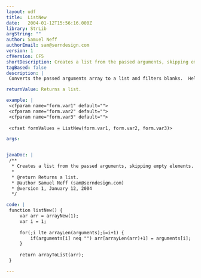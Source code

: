 ```yaml
---
layout: udf
title:  ListNew
date:   2004-01-12T15:56:16.000Z
library: StrLib
argString: ""
author: Samuel Neff
authorEmail: sam@serndesign.com
version: 1
cfVersion: CF5
shortDescription: Creates a list from the passed arguments, skipping empty elements.
tagBased: false
description: |
 Converts the passed arguments array to a list and filters blanks.  Helpful for creating lists from several values stored in different variables where some may be blank.  Since it uses the arguments array as the source data for a list, there is no way to specify delimiters.  To use custom delimiters use ListChangeDelims on the returned list.

returnValue: Returns a list.

example: |
 <cfparam name="form.var1" default="">
 <cfparam name="form.var2" default="">
 <cfparam name="form.var3" default="">
 
 <cfset formValues = ListNew(form.var1, form.var2, form.var3)>

args:


javaDoc: |
 /**
  * Creates a list from the passed arguments, skipping empty elements.
  * 
  * @return Returns a list. 
  * @author Samuel Neff (sam@serndesign.com) 
  * @version 1, January 12, 2004 
  */

code: |
 function listNew() {
     var arr = arrayNew(1);
     var i = 1;
 
     for(;i lte arrayLen(arguments);i=i+1) {
         if(arguments[i] neq "") arr[arrayLen(arr)+1] = arguments[i];
     }
     
     return arrayToList(arr);
 }

---
```


